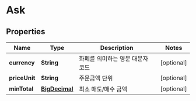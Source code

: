 
# Ask

## Properties
Name | Type | Description | Notes
------------ | ------------- | ------------- | -------------
**currency** | **String** | 화폐를 의미하는 영문 대문자 코드 |  [optional]
**priceUnit** | **String** | 주문금액 단위 |  [optional]
**minTotal** | [**BigDecimal**](BigDecimal.md) | 최소 매도/매수 금액 |  [optional]



